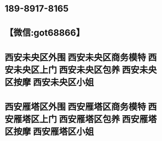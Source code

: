 # 189-8917-8165
# 【微信:got68866】
# 西安未央区外围 西安未央区商务模特 西安未央区上门 西安未央区包养 西安未央区按摩 西安未央区小姐 
# 西安雁塔区外围 西安雁塔区商务模特 西安雁塔区上门 西安雁塔区包养 西安雁塔区按摩 西安雁塔区小姐

